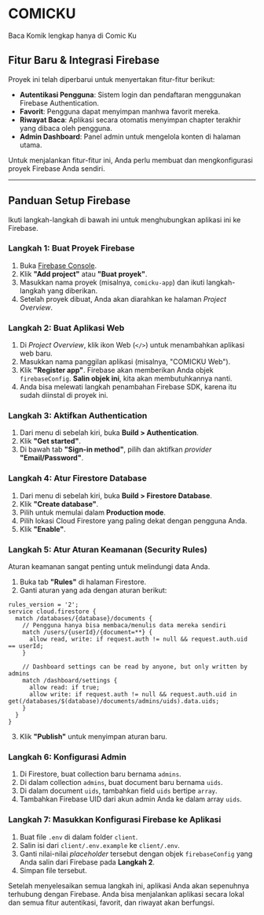 # COMICKU

Baca Komik lengkap hanya di Comic Ku

## Fitur Baru & Integrasi Firebase

Proyek ini telah diperbarui untuk menyertakan fitur-fitur berikut:

*   **Autentikasi Pengguna**: Sistem login dan pendaftaran menggunakan Firebase Authentication.
*   **Favorit**: Pengguna dapat menyimpan manhwa favorit mereka.
*   **Riwayat Baca**: Aplikasi secara otomatis menyimpan chapter terakhir yang dibaca oleh pengguna.
*   **Admin Dashboard**: Panel admin untuk mengelola konten di halaman utama.

Untuk menjalankan fitur-fitur ini, Anda perlu membuat dan mengkonfigurasi proyek Firebase Anda sendiri.

---

## Panduan Setup Firebase

Ikuti langkah-langkah di bawah ini untuk menghubungkan aplikasi ini ke Firebase.

### Langkah 1: Buat Proyek Firebase

1.  Buka [Firebase Console](https://console.firebase.google.com/).
2.  Klik **"Add project"** atau **"Buat proyek"**.
3.  Masukkan nama proyek (misalnya, `comicku-app`) dan ikuti langkah-langkah yang diberikan.
4.  Setelah proyek dibuat, Anda akan diarahkan ke halaman *Project Overview*.

### Langkah 2: Buat Aplikasi Web

1.  Di *Project Overview*, klik ikon Web (`</>`) untuk menambahkan aplikasi web baru.
2.  Masukkan nama panggilan aplikasi (misalnya, "COMICKU Web").
3.  Klik **"Register app"**. Firebase akan memberikan Anda objek `firebaseConfig`. **Salin objek ini**, kita akan membutuhkannya nanti.
4.  Anda bisa melewati langkah penambahan Firebase SDK, karena itu sudah diinstal di proyek ini.

### Langkah 3: Aktifkan Authentication

1.  Dari menu di sebelah kiri, buka **Build > Authentication**.
2.  Klik **"Get started"**.
3.  Di bawah tab **"Sign-in method"**, pilih dan aktifkan *provider* **"Email/Password"**.

### Langkah 4: Atur Firestore Database

1.  Dari menu di sebelah kiri, buka **Build > Firestore Database**.
2.  Klik **"Create database"**.
3.  Pilih untuk memulai dalam **Production mode**.
4.  Pilih lokasi Cloud Firestore yang paling dekat dengan pengguna Anda.
5.  Klik **"Enable"**.

### Langkah 5: Atur Aturan Keamanan (Security Rules)

Aturan keamanan sangat penting untuk melindungi data Anda.

1.  Buka tab **"Rules"** di halaman Firestore.
2.  Ganti aturan yang ada dengan aturan berikut:

```
rules_version = '2';
service cloud.firestore {
  match /databases/{database}/documents {
    // Pengguna hanya bisa membaca/menulis data mereka sendiri
    match /users/{userId}/{document=**} {
      allow read, write: if request.auth != null && request.auth.uid == userId;
    }

    // Dashboard settings can be read by anyone, but only written by admins
    match /dashboard/settings {
      allow read: if true;
      allow write: if request.auth != null && request.auth.uid in get(/databases/$(database)/documents/admins/uids).data.uids;
    }
  }
}
```

3.  Klik **"Publish"** untuk menyimpan aturan baru.

### Langkah 6: Konfigurasi Admin

1. Di Firestore, buat collection baru bernama `admins`.
2. Di dalam collection `admins`, buat document baru bernama `uids`.
3. Di dalam document `uids`, tambahkan field `uids` bertipe `array`.
4. Tambahkan Firebase UID dari akun admin Anda ke dalam array `uids`.

### Langkah 7: Masukkan Konfigurasi Firebase ke Aplikasi

1.  Buat file `.env` di dalam folder `client`.
2.  Salin isi dari `client/.env.example` ke `client/.env`.
3.  Ganti nilai-nilai *placeholder* tersebut dengan objek `firebaseConfig` yang Anda salin dari Firebase pada **Langkah 2**.
4.  Simpan file tersebut.

Setelah menyelesaikan semua langkah ini, aplikasi Anda akan sepenuhnya terhubung dengan Firebase. Anda bisa menjalankan aplikasi secara lokal dan semua fitur autentikasi, favorit, dan riwayat akan berfungsi.
